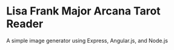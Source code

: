 # Lisa Frank Major Arcana Tarot Reader

A simple image generator using Express, Angular.js, and Node.js


